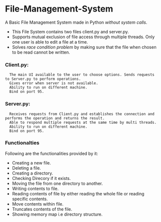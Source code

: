 # File-Management-System
A Basic File Management System made in Python *without system calls*.
* This File System contains two files client.py and server.py.
* Supports mutual exclusion of file access through multiple threads. Only one user is able to edit a file at a time.
* Solves *race condition problem* by making sure that the file when chosen to be read cannot be written.


### Client.py: 
      The main UI available to the user to choose options. Sends requests to Server.py to perform operations. 
      Gives error when server is not available.
      Ability to run on different machine.
      Bind on port 95.
### Server.py:
      Receives requests from Client.py and establishes the connection and performs the operation and returns the result.
      Able to respond multiple requests at the same time by multi threads.
      Ability to run on different machine.
      Bind on port 95.

### Functionalties
Following are the functionalities provided by it:
* Creating a new file.
* Deleting a file.
* Creating a directory.
* Checking Direcory if it exists.
* Moving the file from one directory to another.
* Writing contents to file.
* Reading contents of file by either reading the whole file or reading specific contents.
* Move contents within file.
* Truncates contents of the file.
* Showing memory map i.e directory structure.
